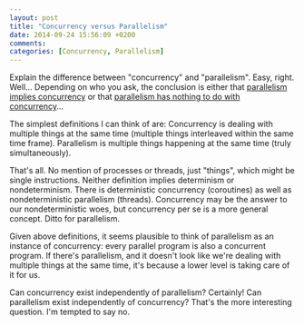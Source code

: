 ```yaml
---
layout: post
title: "Concurrency versus Parallelism"
date: 2014-09-24 15:56:09 +0200
comments:
categories: [Concurrency, Parallelism]
---
```


Explain the difference between "concurrency" and "parallelism". Easy, right.
Well... Depending on who you ask, the conclusion is either that [parallelism
implies concurrency][1] or that [parallelism has nothing to do with
concurrency][2]...

<!--more-->

The simplest definitions I can think of are: Concurrency is dealing with
multiple things at the same time (multiple things interleaved within the same
time frame). Parallelism is multiple things happening at the same time (truly
simultaneously).

That's all. No mention of processes or threads, just "things", which might be
single instructions. Neither definition implies determinism or nondeterminism.
There is deterministic concurrency (coroutines) as well as nondeterministic
parallelism (threads). Concurrency may be the answer to our nondeterministic
woes, but concurrency per se is a more general concept. Ditto for parallelism.

Given above definitions, it seems plausible to think of parallelism as an
instance of concurrency: every parallel program is also a concurrent program.
If there's parallelism, and it doesn't look like we're dealing with multiple
things at the same time, it's because a lower level is taking care of it for
us.

Can concurrency exist independently of parallelism? Certainly! Can parallelism
exist independently of concurrency? That's the more interesting question. I'm
tempted to say no.

<!--References-->

[1]: http://books.google.de/books?id=J5-ckoCgc3IC&lpg=PA1&dq=introduction%20to%20concurrency&hl=de&pg=PP1#v=onepage&q&f=false
[2]: http://existentialtype.wordpress.com/2011/03/17/parallelism-is-not-concurrency
